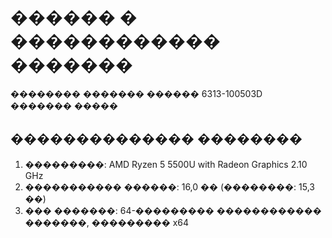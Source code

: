 # ������ � ������������ �������
�������� ������� ������ 6313-100503D ������� �����
## �������������� ��������
1. ���������: AMD Ryzen 5 5500U with Radeon Graphics 2.10 GHz
2. ����������� ������: 16,0 �� (��������: 15,3 ��)
3. ��� �������: 64-��������� ������������ �������, ��������� x64